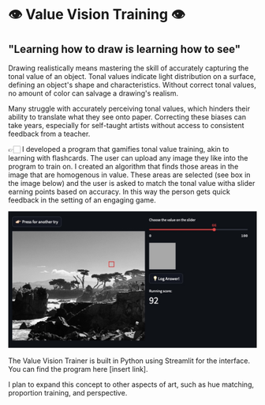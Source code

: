 # 👁 Value Vision Training 👁

## "Learning how to draw is learning how to see"

Drawing realistically means mastering the skill of accurately capturing the tonal value of an object. Tonal values indicate light distribution on a surface, defining an object's shape and characteristics. Without correct tonal values, no amount of color can salvage a drawing's realism.

Many struggle with accurately perceiving tonal values, which hinders their ability to translate what they see onto paper. Correcting these biases can take years, especially for self-taught artists without access to consistent feedback from a teacher.

👉🏻 I developed a program that gamifies tonal value training, akin to learning with flashcards. The user can upload any image they like into the program to train on. I created an algorithm that finds those areas in the image that are homogenous in value. These areas are selected (see box in the image below) and the user is asked to match the tonal value witha slider earning points based on accuracy. In this way the person gets quick feedback in the setting of an engaging game.


![alt text](interface.png)

The Value Vision Trainer is built in Python using Streamlit for the interface. You can find the program here [insert link]. 

I plan to expand this concept to other aspects of art, such as hue matching, proportion training, and perspective. 
